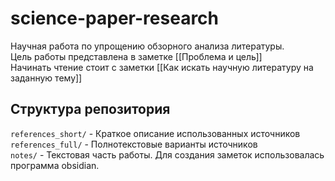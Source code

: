 # science-paper-research
Научная работа по упрощению обзорного анализа литературы.  
Цель работы представлена в заметке [[Проблема и цель]]  
Начинать чтение стоит с заметки [[Как искать научную литературу на заданную тему]] 

## Структура репозитория
`references_short/` - Краткое описание использованных источников  
`references_full/` - Полнотекстовые варианты источников  
`notes/` - Текстовая часть работы. Для создания заметок использовалась программа obsidian.

